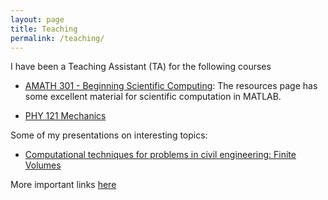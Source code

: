 ```yaml
---
layout: page
title: Teaching
permalink: /teaching/
---
```


I have been a Teaching Assistant (TA) for the following courses
* [AMATH 301 - Beginning Scientific Computing](http://courses.washington.edu/am301/):
 The resources page has some excellent material for scientific computation in MATLAB.

* [PHY 121 Mechanics](http://courses.washington.edu/phys121z/index.php)


Some of my presentations on interesting topics:
* [Computational techniques for problems in civil engineering: Finite Volumes](pdfs/marian_final.pdf)

More important links [here](/pages/links)
